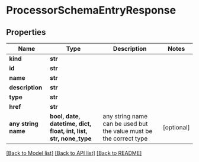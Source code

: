 # ProcessorSchemaEntryResponse


## Properties
Name | Type | Description | Notes
------------ | ------------- | ------------- | -------------
**kind** | **str** |  | 
**id** | **str** |  | 
**name** | **str** |  | 
**description** | **str** |  | 
**type** | **str** |  | 
**href** | **str** |  | 
**any string name** | **bool, date, datetime, dict, float, int, list, str, none_type** | any string name can be used but the value must be the correct type | [optional]

[[Back to Model list]](../README.md#documentation-for-models) [[Back to API list]](../README.md#documentation-for-api-endpoints) [[Back to README]](../README.md)


